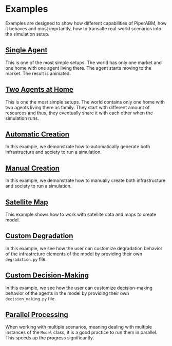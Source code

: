 # Examples

Examples are designed to show how different capabilities of PiperABM, how it behaves and most imprtantly, how to transalte real-world scenarios into the simulation setup.

## [Single Agent](https://github.com/cmudrc/pied-piper/tree/main/examples/single-agent)

This is one of the most simple setups.
The world has only one market and one home with one agent living there.
The agent starts moving to the market.
The result is animated.

## [Two Agents at Home](https://github.com/cmudrc/pied-piper/tree/main/examples/two-agents-at-home)

This is one the most simple setups. The world contains only one home with two agents living there as family.
They start with different amount of resources and thus, they eventually share it with each other when the simulation runs.

## [Automatic Creation](https://github.com/cmudrc/pied-piper/tree/main/examples/automatic-creation)

In this example, we demonstrate how to automatically generate both infrastructure and society to run a simulation.

## [Manual Creation](https://github.com/cmudrc/pied-piper/tree/main/examples/manual-creation)

In this example, we demonstrate how to manually create both infrastructure and society to run a simulation.

## [Satellite Map](https://github.com/cmudrc/pied-piper/tree/main/examples/satellite-map)

This example shows how to work with satellite data and maps to create model.

## [Custom Degradation](https://github.com/cmudrc/pied-piper/tree/main/examples/custom-degradation)

In this example, we see how the user can customize degradation behavior of the infrastrcture elements of the model by providing their own `degradation.py` file.

## [Custom Decision-Making](https://github.com/cmudrc/pied-piper/tree/main/examples/custom-decision-making)

In this example, we see how the user can customize decision-making behavior of the agents in the model by providing their own `decision_making.py` file.

## [Parallel Processing](https://github.com/cmudrc/pied-piper/tree/main/examples/parallel-processing)

When working with multiple scenarios, meaning dealing with multiple instances of the `Model` class, it is a good practice to run them in parallel.
This speeds up the progress significantly.
